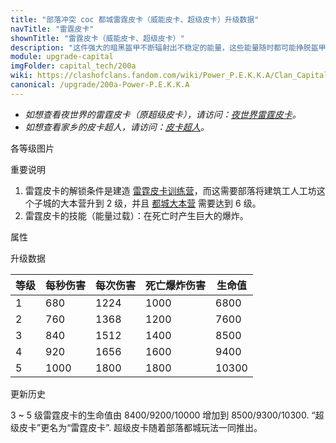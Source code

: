 ```yaml
---
title: "部落冲突 coc 都城雷霆皮卡（威能皮卡、超级皮卡）升级数据"
navTitle: "雷霆皮卡"
shownTitle: "雷霆皮卡（威能皮卡、超级皮卡）"
description: "这件强大的暗黑盔甲不断辐射出不稳定的能量，这些能量随时都可能挣脱盔甲的束缚！"
module: upgrade-capital
imgFolder: capital_tech/200a
wiki: https://clashofclans.fandom.com/wiki/Power_P.E.K.K.A/Clan_Capital
canonical: /upgrade/200a-Power-P.E.K.K.A
---
```


- *如想查看夜世界的雷霆皮卡（原超级皮卡），请访问：[夜世界雷霆皮卡](/upgrade/1009-Power-P.E.K.K.A)。*
- *如想查看家乡的皮卡超人，请访问：[皮卡超人](/upgrade/0009-P.E.K.K.A)。*

<UnitInfo :folder="$frontmatter.imgFolder" imgSrc="Power_P.E.K.K.A_info.png" :imgAlt="$frontmatter.navTitle" :description="$frontmatter.description" />

<SmallTitle>各等级图片</SmallTitle>

<Panel>
    <UnitImgGroup :folder="$frontmatter.imgFolder">
        <UnitImg imgTitle="所有等级" imgSrc="Power_P.E.K.K.A1.png" />
    </UnitImgGroup>
</Panel>

<SmallTitle>重要说明</SmallTitle>

1. 雷霆皮卡的解锁条件是建造 [雷霆皮卡训练营](/upgrade/234a-Power-P.E.K.K.A-Barracks)，而这需要部落将建筑工人工坊这个子城的大本营升到 2 级，并且 [都城大本营](/upgrade/2400-Capital-Hall) 需要达到 6 级。
2. 雷霆皮卡的技能（能量过载）：在死亡时产生巨大的爆炸。

<SmallTitle>属性</SmallTitle>

<UnitProperties>
    <UnitProperty pKey="部队类型" pValue="地面近战单位" />
    <UnitProperty pKey="攻击偏好" pValue="无" />
    <UnitProperty pKey="伤害类型" pValue="单体伤害" />
    <UnitProperty pKey="攻击的目标" pValue="仅地面目标" />
    <UnitProperty pKey="配兵人口" pValue="40" />
    <UnitProperty pKey="防守人口" pValue="40" />
    <UnitProperty pKey="移动速度" pValue="1.5 格/秒" />
    <UnitProperty pKey="攻击速度" pValue="1.8 秒/次" />
    <UnitProperty pKey="攻击距离" pValue="0.8 格" />
</UnitProperties>

<SmallTitle>升级数据</SmallTitle>

<UnitTable>

| 等级 | 每秒伤害 | 每次伤害 | 死亡爆炸伤害 | 生命值 |
| ---- |  ----   |   ---   |     ----    |   ---- |
|   1  |   680   |   1224  |     1000    |   6800 |
|   2  |   760   |   1368  |     1200    |   7600 |
|   3  |   840   |   1512  |     1400    |   8500 |
|   4  |   920   |   1656  |     1600    |   9400 |
|   5  |  1000   |   1800  |     1800    |  10300 |
</UnitTable>

<SmallTitle>更新历史</SmallTitle>

<Timeline>
    <TimelineItem date="2023/09/14">
        <TimelineRow>3 ~ 5 级雷霆皮卡的生命值由 8400/9200/10000 增加到 8500/9300/10300.</TimelineRow>
    </TimelineItem>
    <TimelineItem date="2023/05/15">
        <TimelineRow>“超级皮卡”更名为“雷霆皮卡”.</TimelineRow>
    </TimelineItem>
    <TimelineItem date="2022/05/02">
        <TimelineRow>超级皮卡随着部落都城玩法一同推出。</TimelineRow>
    </TimelineItem>
    <TimelineItem :historyBottom="true" />
</Timeline>